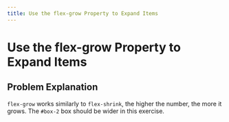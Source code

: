 ```yaml
---
title: Use the flex-grow Property to Expand Items
---
```

# Use the flex-grow Property to Expand Items

## Problem Explanation
`flex-grow` works similarly to `flex-shrink`, the higher the number, the more it grows.
The `#box-2` box should be wider in this exercise.
